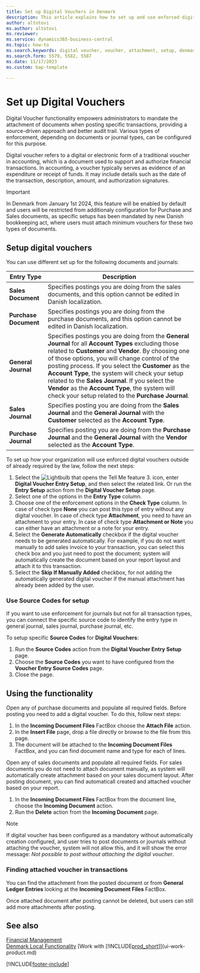 ```yaml
---
title: Set up Digital Vouchers in Denmark
description: This article explains how to set up and use enforced digital vouchers in Microsoft Dynamics 365 Business Central for Danish localization.
author: altotovi
ms.author: altotovi
ms.reviewer: 
ms.service: dynamics365-business-central
ms.topic: how-to
ms.search.keywords: digital voucher, voucher, attachment, setup, denmark
ms.search.form: 5579, 5582, 5587
ms.date: 11/17/2023
ms.custom: bap-template

---
```


# Set up Digital Vouchers  

Digital Voucher functionality empowers administrators to mandate the attachment of documents when posting specific transactions, providing a source-driven approach and better audit trail. Various types of enforcement, depending on documents or journal types, can be configured for this purpose.  

Digital voucher refers to a digital or electronic form of a traditional voucher in accounting, which is a document used to support and authorize financial transactions. In accounting, a voucher typically serves as evidence of an expenditure or receipt of funds. It may include details such as the date of the transaction, description, amount, and authorization signatures. 

> [!IMPORTANT]
> In Denmark from January 1st 2024, this feature will be enabled by default and users will be restricted from additionaly configuration for Purchase and Sales documents, as specific setups has been mandated by new Danish bookkeeping act, where users must attach minimum vouchers for these two types of documents. 

## Setup digital vouchers  

You can use different set up for the following documents and journals:  

  | Entry Type | Description |
  |----------|------------------------------|
  | **Sales Document** | Specifies postings you are doing from the sales documents, and this option cannot be edited in Danish localization. |
  | **Purchase Document** | Specifies postings you are doing from the purchase documents, and this option cannot be edited in Danish localization. |
  | **General Journal** | Specifies postings you are doing from the **General Journal** for all **Account Types** excluding those related to **Customer** and **Vendor**. By choosing one of those options, you will change control of the posting process. If you select the **Customer** as the **Account Type**, the system will check your setup related to the **Sales Journal**. If you select the **Vendor** as the **Account Type**, the system will check your setup related to the **Purchase Journal**. |
  | **Sales Journal** | Specifies posting you are doing from the **Sales Journal** and the **General Journal** with the **Customer** selected as the **Account Type**. |
  | **Purchase Journal** | Specifies posting you are doing from the **Purchase Journal** and the **General Journal** with the **Vendor** selected as the **Account Type**. |

To set up how your organization will use enforced digital vouchers outside of already required by the law, follow the next steps:   

1. Select the ![Lightbulb that opens the Tell Me feature 3.](media/ui-search/search_small.png "Tell me what you want to do") icon, enter **Digital Voucher Entry Setup**, and then select the related link. Or run the **Entry Setup** action from the **Digital Voucher Setup** page.  
2. Select one of the options in the **Entry Type** column.   
3. Choose one of the enforcement options in the **Check Type** column. In case of check type **None** you can post this type of entry without any digital voucher. In case of check type **Attachment**, you need to have an attachment to your entry. In case of check type **Attachment or Note** you can either have an attachment or a note for your entry. 
4. Select the **Generate Automatically** checkbox if the digital voucher needs to be generated automatically. For example, if you do not want manually to add sales invoice to your transaction, you can select this check box and you just need to post the document; system will automatically create the document based on your report layout and attach it to this transaction. 
5. Select the **Skip If Manually Added** checkbox, for not adding the automatically generated digital voucher if the manual attachment has already been added by the user.  

### Use Source Codes for setup  

If you want to use enforcement for journals but not for all transaction types, you can connect the specific source code to identify the entry type in general journal, sales journal, purchase journal, etc.  

To setup specific **Source Codes** for **Digital Vouchers**:   

1. Run the **Source Codes** action from the **Digital Voucher Entry Setup** page.  
2. Choose the **Source Codes** you want to have configured from the **Voucher Entry Source Codes** page. 
3. Close the page.   

## Using the functionality  

Open any of purchase documents and populate all required fields. Before posting you need to add a digital voucher. To do this, follow next steps:  

1. In the **Incoming Document Files** FactBox choose the **Attach File** action.  
2. In the **Insert File** page, drop a file directly or browse to the file from this page. 
3. The document will be attached to the **Incoming Document Files** FactBox, and you can find document name and type for each of lines. 

Open any of sales documents and populate all required fields. For sales documents you do not need to attach document manually, as system will automatically create attachment based on your sales document layout. After posting document, you can find automaticall created and attached voucher based on your report.   

1. In the **Incoming Document Files** FactBox from the document line, choose the **Incoming Document** action. 
2. Run the **Delete** action from the **Incoming Document** page.   

> [!NOTE]
> If digital voucher has been configured as a mandatory without automatically creation configured, and user tries to post documents or journals without attaching the voucher, system will not allow this, and it will show the error message: _Not possible to post without attaching the digital voucher_.  

### Finding attached voucher in transactions   

You can find the attachment from the posted document or from **General Ledger Entries** looking at the **Incoming Document Files** FactBox.  

Once attached document after posting cannot be deleted, but users can still add more attachments after posting.   


## See also

[Financial Management](finance.md)  
[Denmark Local Functionality](denmark-local-functionality.md) 
[Work with [!INCLUDE[prod_short](includes/prod_short.md)]](ui-work-product.md)  

[!INCLUDE[footer-include](includes/footer-banner.md)]
